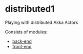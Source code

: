 # distributed1

Playing with distributed Akka Actors

Consists of modules:
  - [back-end](back-end/README.md)
  - [front-end](front-end/README.md)
